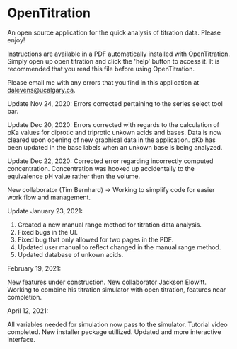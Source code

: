 # OpenTitration
An open source application for the quick analysis of titration data. Please enjoy!

Instructions are available in a PDF automatically installed with OpenTitration. Simply open up open titration and click the 'help' button to access it. It is recommended that you read this file before using OpenTitration.

Please email me with any errors that you find in this application at dalevens@ucalgary.ca.

Update Nov 24, 2020: Errors corrected pertaining to the series select tool bar.

Update Dec 20, 2020: Errors corrected with regards to the calculation of pKa values for diprotic and triprotic unkown acids and bases. Data is now cleared upon opening of new graphical data in the application. pKb has been updated in the base labels when an unkown base is being analyzed.

Update Dec 22, 2020: Corrected error regarding incorrectly computed concentration. Concentration was hooked up accidentally to the equivalence pH value rather then the volume.

New collaborator (Tim Bernhard) -> Working to simplify code for easier work flow and management.

Update January 23, 2021: 
  1. Created a new manual range method for titration data analysis. 
  2. Fixed bugs in the UI. 
  3. Fixed bug that only allowed for two pages in the PDF. 
  4. Updated user manual to reflect changed in the manual range method. 
  5. Updated database of unkown acids.

February 19, 2021:

New features under construction. New collaborator Jackson Elowitt. Working to combine his titration simulator with open titration, features near completion.

April 12, 2021:

All variables needed for simulation now pass to the simulator. 
Tutorial video completed.
New installer package utillized.
Updated and more interactive interface.

